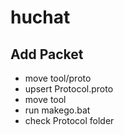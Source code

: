 # huchat


Add Packet 
-------------
* move tool/proto
* upsert Protocol.proto
* move tool
* run makego.bat
* check Protocol folder